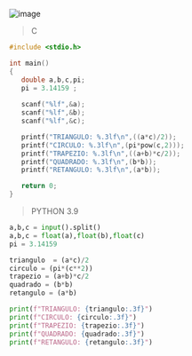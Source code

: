 ![image](https://github.com/lufffe/Beecrowd/assets/90646635/9ef88fd8-80ee-42c1-adbb-72bd211c7dd8)


>C
```C
#include <stdio.h>

int main() 
{
   double a,b,c,pi;
   pi = 3.14159 ;
   
   scanf("%lf",&a);
   scanf("%lf",&b);
   scanf("%lf",&c);

   printf("TRIANGULO: %.3lf\n",((a*c)/2));
   printf("CIRCULO: %.3lf\n",(pi*pow(c,2)));
   printf("TRAPEZIO: %.3lf\n",((a+b)*c/2));
   printf("QUADRADO: %.3lf\n",(b*b));
   printf("RETANGULO: %.3lf\n",(a*b));

   return 0;
}
```


>PYTHON 3.9
```Python 3.9
a,b,c = input().split()
a,b,c = float(a),float(b),float(c)
pi = 3.14159

triangulo  = (a*c)/2
circulo = (pi*(c**2))
trapezio = (a+b)*c/2
quadrado = (b*b)
retangulo = (a*b)

print(f"TRIANGULO: {triangulo:.3f}")
print(f"CIRCULO: {circulo:.3f}")
print(f"TRAPEZIO: {trapezio:.3f}")
print(f"QUADRADO: {quadrado:.3f}")
print(f"RETANGULO: {retangulo:.3f}")
```
